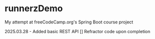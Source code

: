 # runnerzDemo
My attempt at freeCodeCamp.org's Spring Boot course project

2025.03.28 - Added basic REST API
    [] Refractor code upon completion